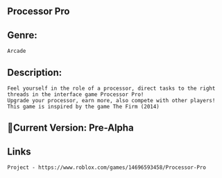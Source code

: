 ## Processor Pro

## Genre:
```
Arcade
```

## Description:
```
Feel yourself in the role of a processor, direct tasks to the right
threads in the interface game Processor Pro!
Upgrade your processor, earn more, also compete with other players!
This game is inspired by the game The Firm (2014)
```

## 💾Current Version: Pre-Alpha

## Links
```
Project - https://www.roblox.com/games/14696593458/Processor-Pro
```